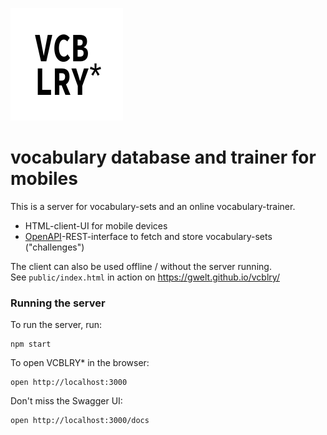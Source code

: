 ![vcblry icon](public/vcblry180.png)
# vocabulary database and trainer for mobiles
  
This is a server for vocabulary-sets and an online vocabulary-trainer.  
- HTML-client-UI for mobile devices
- [OpenAPI](https://github.com/OAI/OpenAPI-Specification)-REST-interface to fetch and store vocabulary-sets ("challenges")
  
The client can also be used offline / without the server running.  
See `public/index.html` in action on https://gwelt.github.io/vcblry/

### Running the server
To run the server, run:
```
npm start
```
To open VCBLRY* in the browser:
```
open http://localhost:3000
```
Don't miss the Swagger UI:
```
open http://localhost:3000/docs
```

